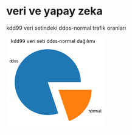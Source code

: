 # veri ve yapay zeka 

kdd99 veri setindeki ddos-normal trafik oranları

![](gorseller\kdd_veri_daglimi.png)